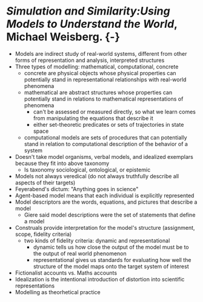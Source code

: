 # _Simulation and Similarity:Using Models to Understand the World_, Michael Weisberg. {-}

- Models are indirect study of real-world systems, different from other forms of representation and analysis, interpreted structures 
- Three types of modelling: mathematical, computational, concrete 
  - concrete are physical objects whose physical properties can potentially stand in representational relationships with real-world phenomena 
  - mathematical are abstract structures whose properties can potentially stand in relations to mathematical representations of phenomena 
    - can't be assessed or measured directly, so what we learn comes from manipulating the equations that describe it 
    - either set-theoretic predicates or sets of trajectories in state space
  - computational models are sets of procedures that can potentially stand in relation to computational description of the behavior of a system 
- Doesn't take model organisms, verbal models, and idealized exemplars because they fit into above taxonomy 
  - Is taxonomy sociological, ontological, or epistemic 
- Models not always veredical (do not always truthfully describe all aspects of their targets)
- Feyerabend's dictum: "Anything goes in science" 
- Agent-based model means that each individual is explicitly represented 
- Model descriptors are the words, equations, and pictures that describe a model
  - Giere said model descriptions were the set of statements that define a model
- Construals provide interpretation for the model's structure (assignment, scope, fidelity criteria)
  - two kinds of fidelity criteria: dynamic and representational 
    - dynamic tells us how close the output of the model must be to the output of real world phenomenon 
    - representational gives us standards for evaluating how well the structure of the model maps onto the target system of interest 
- Fictionalist accounts vs. Maths accounts 
- Idealization is the intentional introduction of distortion into scientific representations 
- Modelling as theorhetical practice 
